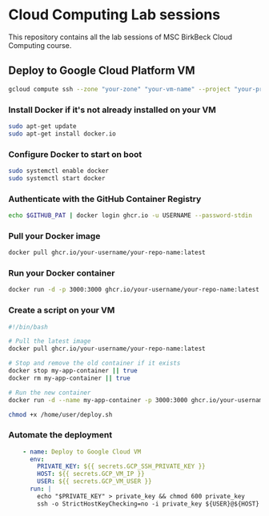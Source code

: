# Cloud Computing Lab sessions
This repository contains all the lab sessions of MSC BirkBeck Cloud Computing course.

## Deploy to Google Cloud Platform VM

```bash
gcloud compute ssh --zone "your-zone" "your-vm-name" --project "your-project-id"
```

### Install Docker if it's not already installed on your VM

```bash
sudo apt-get update
sudo apt-get install docker.io
```

### Configure Docker to start on boot

```bash
sudo systemctl enable docker
sudo systemctl start docker
```

### Authenticate with the GitHub Container Registry

```bash
echo $GITHUB_PAT | docker login ghcr.io -u USERNAME --password-stdin
```

### Pull your Docker image

```bash
docker pull ghcr.io/your-username/your-repo-name:latest
```

### Run your Docker container

```bash
docker run -d -p 3000:3000 ghcr.io/your-username/your-repo-name:latest
```

### Create a script on your VM

```bash path=/home/user/deploy.sh mode=EDIT
#!/bin/bash

# Pull the latest image
docker pull ghcr.io/your-username/your-repo-name:latest

# Stop and remove the old container if it exists
docker stop my-app-container || true
docker rm my-app-container || true

# Run the new container
docker run -d --name my-app-container -p 3000:3000 ghcr.io/your-username/your-repo-name:latest
```

```bash
chmod +x /home/user/deploy.sh
```

### Automate the deployment

```yaml path=.github/workflows/docker-build-push.yml mode=EDIT
    - name: Deploy to Google Cloud VM
      env:
        PRIVATE_KEY: ${{ secrets.GCP_SSH_PRIVATE_KEY }}
        HOST: ${{ secrets.GCP_VM_IP }}
        USER: ${{ secrets.GCP_VM_USER }}
      run: |
        echo "$PRIVATE_KEY" > private_key && chmod 600 private_key
        ssh -o StrictHostKeyChecking=no -i private_key ${USER}@${HOST} '/home/user/deploy.sh'
```